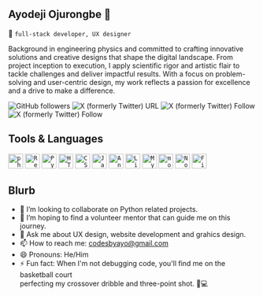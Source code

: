## Ayodeji Ojurongbe 👋

🔭
<code>full-stack developer, UX designer</code>

Background in engineering physics and committed to crafting innovative solutions and creative designs that shape the digital landscape. From project inception to execution, I apply scientific rigor and artistic flair to tackle challenges and deliver impactful results. With a focus on problem-solving and user-centric design, my work reflects a passion for excellence and a drive to make a difference.

![GitHub followers](https://img.shields.io/github/followers/ayodejioju?style=for-the-badge&logo=github&logoColor=%23FFD700&labelColor=%23593825&color=%230400BF)
![X (formerly Twitter) URL](https://img.shields.io/twitter/url?url=https%3A%2F%2Ftwitter.com%2Fitsrichayo&style=for-the-badge&logo=x&logoColor=%23FFD700&labelColor=%23A65D03&color=%23FFD700) ![X (formerly Twitter) Follow](https://img.shields.io/twitter/follow/itsrichayo?style=for-the-badge&logo=X&logoColor=%23BF7E04&labelColor=%23A65D03&color=%23FFD700)
![X (formerly Twitter) Follow](https://img.shields.io/twitter/follow/itsrichayo?style=for-the-badge&logo=X&logoColor=%23BF7E04&label=TWEETS&labelColor=%23A65D03&color=%23FFD700&link=https%3A%2F%2Ftwitter.com%2Fitsrichayo)


## Tools & Languages

<div align="lefet">
	<code><img width="30" src="https://user-images.githubusercontent.com/25181517/183570228-6a040b9f-3ddf-47a2-a201-743121dac664.png" alt="php" title="php"/></code>
	<code><img width="30" src="https://user-images.githubusercontent.com/25181517/183897015-94a058a6-b86e-4e42-a37f-bf92061753e5.png" alt="React" title="React"/></code>
	<code><img width="30" src="https://user-images.githubusercontent.com/25181517/183423507-c056a6f9-1ba8-4312-a350-19bcbc5a8697.png" alt="Python" title="Python"/></code>
	<code><img width="30" src="https://user-images.githubusercontent.com/25181517/192158954-f88b5814-d510-4564-b285-dff7d6400dad.png" alt="HTML" title="HTML"/></code>
	<code><img width="30" src="https://user-images.githubusercontent.com/25181517/183898674-75a4a1b1-f960-4ea9-abcb-637170a00a75.png" alt="CSS" title="CSS"/></code>
	<code><img width="30" src="https://user-images.githubusercontent.com/25181517/117447155-6a868a00-af3d-11eb-9cfe-245df15c9f3f.png" alt="JavaScript" title="JavaScript"/></code>
	<code><img width="30" src="https://user-images.githubusercontent.com/25181517/183890595-779a7e64-3f43-4634-bad2-eceef4e80268.png" alt="Angular" title="Angular"/></code>
	<code><img width="30" src="https://github.com/marwin1991/profile-technology-icons/assets/76662862/2481dc48-be6b-4ebb-9e8c-3b957efe69fa" alt="Linux" title="Linux"/></code>
	<code><img width="30" src="https://user-images.githubusercontent.com/25181517/183896128-ec99105a-ec1a-4d85-b08b-1aa1620b2046.png" alt="MySQL" title="MySQL"/></code>
	<code><img width="30" src="https://user-images.githubusercontent.com/25181517/182884177-d48a8579-2cd0-447a-b9a6-ffc7cb02560e.png" alt="mongoDB" title="mongoDB"/></code>
	<code><img width="30" src="https://user-images.githubusercontent.com/25181517/183568594-85e280a7-0d7e-4d1a-9028-c8c2209e073c.png" alt="Node.js" title="Node.js"/></code>
	<code><img width="30" src="https://user-images.githubusercontent.com/25181517/189715289-df3ee512-6eca-463f-a0f4-c10d94a06b2f.png" alt="Figma" title="Figma"/></code>
</div>

<p></p>

## Blurb

- 👯 I’m looking to collaborate on Python related projects.
- 🤔 I’m hoping to find a volunteer mentor that can guide me on this journey.
- 💬 Ask me about UX design, website development and grahics design.
- 📫 How to reach me: codesbyayo@gmail.com
- 😄 Pronouns: He/Him
- ⚡ Fun fact: When I'm not debugging code, you'll find me on the basketball court </br> perfecting my crossover dribble and three-point shot. 🏀💻

<!--
**ayodejioju/ayodejioju** is a ✨ _special_ ✨ repository because its `README.md` (this file) appears on your GitHub profile.

Here are some ideas to get you started:

- 🔭 I’m currently working on ...
- 🌱 I’m currently learning ...
- 👯 I’m looking to collaborate on ...
- 🤔 I’m looking for help with ...
- 💬 Ask me about ...
- 📫 How to reach me: ...
- 😄 Pronouns: ...
- ⚡ Fun fact: ...

I'm Ayodeji Ojurongbe aka Ayo, a passionate Software Developer from London, UK.

## About Me

I love designing and building things, whether it's software, hardware, or just about anything! I'm constantly exploring new technologies and learning new skills to expand my knowledge and improve my craft.

## Hobbies

- Coding (of course!)
- Playing basketball
- Hiking and exploring nature
- Reading science fiction and fantasy novels
- Playing video games
- Cooking and trying out new recipes

## Skills

- **Programming Languages:** Python, JavaScript
- **Web Development:** HTML/CSS, React.js, Node.js
- **Database:** SQL, MongoDB
- **Other Technologies:** Git, Docker, AWS

Feel free to reach out to me at ayoojurongbe@gmail.com or connect with me on https://www.linkedin.com/in/ayodejiojurongbe!
-->
